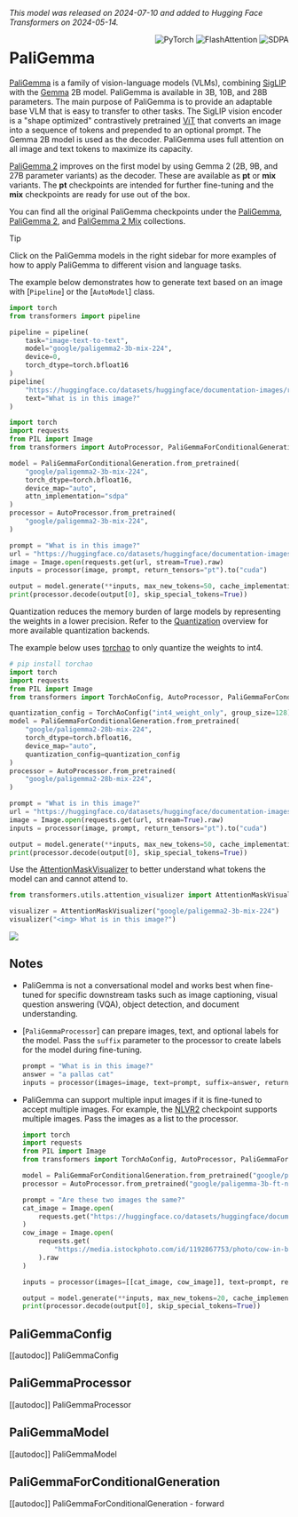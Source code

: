 <!--Copyright 2024 The HuggingFace Team. All rights reserved.

Licensed under the Apache License, Version 2.0 (the "License"); you may not use this file except in compliance with
the License. You may obtain a copy of the License at

http://www.apache.org/licenses/LICENSE-2.0

Unless required by applicable law or agreed to in writing, software distributed under the License is distributed on
an "AS IS" BASIS, WITHOUT WARRANTIES OR CONDITIONS OF ANY KIND, either express or implied. See the License for the
specific language governing permissions and limitations under the License.

⚠️ Note that this file is in Markdown but contain specific syntax for our doc-builder (similar to MDX) that may not be
rendered properly in your Markdown viewer.

-->
*This model was released on 2024-07-10 and added to Hugging Face Transformers on 2024-05-14.*

<div style="float: right;">
    <div class="flex flex-wrap space-x-1">
        <img alt="PyTorch" src="https://img.shields.io/badge/PyTorch-DE3412?style=flat&logo=pytorch&logoColor=white">
        <img alt="FlashAttention" src="https://img.shields.io/badge/%E2%9A%A1%EF%B8%8E%20FlashAttention-eae0c8?style=flat">
        <img alt="SDPA" src="https://img.shields.io/badge/SDPA-DE3412?style=flat&logo=pytorch&logoColor=white">
    </div>
</div>

# PaliGemma

[PaliGemma](https://huggingface.co/papers/2407.07726) is a family of vision-language models (VLMs), combining [SigLIP](./siglip) with the [Gemma](./gemma) 2B model. PaliGemma is available in 3B, 10B, and 28B parameters. The main purpose of PaliGemma is to provide an adaptable base VLM that is easy to transfer to other tasks. The SigLIP vision encoder is a "shape optimized" contrastively pretrained [ViT](./vit) that converts an image into a sequence of tokens and prepended to an optional prompt. The Gemma 2B model is used as the decoder. PaliGemma uses full attention on all image and text tokens to maximize its capacity.

[PaliGemma 2](https://huggingface.co/papers/2412.03555) improves on the first model by using Gemma 2 (2B, 9B, and 27B parameter variants) as the decoder. These are available as **pt** or **mix** variants. The **pt** checkpoints are intended for further fine-tuning and the **mix** checkpoints are ready for use out of the box.

You can find all the original PaliGemma checkpoints under the [PaliGemma](https://huggingface.co/collections/google/paligemma-release-6643a9ffbf57de2ae0448dda), [PaliGemma 2](https://huggingface.co/collections/google/paligemma-2-release-67500e1e1dbfdd4dee27ba48), and [PaliGemma 2 Mix](https://huggingface.co/collections/google/paligemma-2-mix-67ac6a251aaf3ee73679dcc4) collections.

> [!TIP]
> Click on the PaliGemma models in the right sidebar for more examples of how to apply PaliGemma to different vision and language tasks.

The example below demonstrates how to generate text based on an image with [`Pipeline`] or the [`AutoModel`] class.

<hfoptions id="usage">
<hfoption id="Pipeline">

```py
import torch
from transformers import pipeline

pipeline = pipeline(
    task="image-text-to-text",
    model="google/paligemma2-3b-mix-224",
    device=0,
    torch_dtype=torch.bfloat16
)
pipeline(
    "https://huggingface.co/datasets/huggingface/documentation-images/resolve/main/pipeline-cat-chonk.jpeg",
    text="What is in this image?"
)
```

</hfoption>
<hfoption id="AutoModel">

```py
import torch
import requests
from PIL import Image
from transformers import AutoProcessor, PaliGemmaForConditionalGeneration

model = PaliGemmaForConditionalGeneration.from_pretrained(
    "google/paligemma2-3b-mix-224",
    torch_dtype=torch.bfloat16,
    device_map="auto",
    attn_implementation="sdpa"
)
processor = AutoProcessor.from_pretrained(
    "google/paligemma2-3b-mix-224",
)

prompt = "What is in this image?"
url = "https://huggingface.co/datasets/huggingface/documentation-images/resolve/main/pipeline-cat-chonk.jpeg"
image = Image.open(requests.get(url, stream=True).raw)
inputs = processor(image, prompt, return_tensors="pt").to("cuda")

output = model.generate(**inputs, max_new_tokens=50, cache_implementation="static")
print(processor.decode(output[0], skip_special_tokens=True))
```

</hfoption>
</hfoptions>

Quantization reduces the memory burden of large models by representing the weights in a lower precision. Refer to the [Quantization](../quantization/overview) overview for more available quantization backends.

The example below uses [torchao](../quantization/torchao) to only quantize the weights to int4.

```py
# pip install torchao
import torch
import requests
from PIL import Image
from transformers import TorchAoConfig, AutoProcessor, PaliGemmaForConditionalGeneration

quantization_config = TorchAoConfig("int4_weight_only", group_size=128)
model = PaliGemmaForConditionalGeneration.from_pretrained(
    "google/paligemma2-28b-mix-224",
    torch_dtype=torch.bfloat16,
    device_map="auto",
    quantization_config=quantization_config
)
processor = AutoProcessor.from_pretrained(
    "google/paligemma2-28b-mix-224",
)

prompt = "What is in this image?"
url = "https://huggingface.co/datasets/huggingface/documentation-images/resolve/main/pipeline-cat-chonk.jpeg"
image = Image.open(requests.get(url, stream=True).raw)
inputs = processor(image, prompt, return_tensors="pt").to("cuda")

output = model.generate(**inputs, max_new_tokens=50, cache_implementation="static")
print(processor.decode(output[0], skip_special_tokens=True))
```

Use the [AttentionMaskVisualizer](https://github.com/huggingface/transformers/blob/beb9b5b02246b9b7ee81ddf938f93f44cfeaad19/src/transformers/utils/attention_visualizer.py#L139) to better understand what tokens the model can and cannot attend to.

```py
from transformers.utils.attention_visualizer import AttentionMaskVisualizer

visualizer = AttentionMaskVisualizer("google/paligemma2-3b-mix-224")
visualizer("<img> What is in this image?")
```

<div class="flex justify-center">
    <img src="https://huggingface.co/datasets/huggingface/documentation-images/resolve/main/transformers/model_doc/paligemma2-attn-mask.png"/>
</div>

## Notes

- PaliGemma is not a conversational model and works best when fine-tuned for specific downstream tasks such as image captioning, visual question answering (VQA), object detection, and document understanding.
- [`PaliGemmaProcessor`] can prepare images, text, and optional labels for the model. Pass the `suffix` parameter to the processor to create labels for the model during fine-tuning.

    ```py
    prompt = "What is in this image?"
    answer = "a pallas cat"
    inputs = processor(images=image, text=prompt, suffix=answer, return_tensors="pt")
    ```
- PaliGemma can support multiple input images if it is fine-tuned to accept multiple images. For example, the [NLVR2](https://huggingface.co/google/paligemma-3b-ft-nlvr2-448) checkpoint supports multiple images. Pass the images as a list to the processor.

    ```py
    import torch
    import requests
    from PIL import Image
    from transformers import TorchAoConfig, AutoProcessor, PaliGemmaForConditionalGeneration

    model = PaliGemmaForConditionalGeneration.from_pretrained("google/paligemma-3b-ft-nlvr2-448")
    processor = AutoProcessor.from_pretrained("google/paligemma-3b-ft-nlvr2-448")

    prompt = "Are these two images the same?"
    cat_image = Image.open(
        requests.get("https://huggingface.co/datasets/huggingface/documentation-images/resolve/main/pipeline-cat-chonk.jpeg", stream=True).raw
    )
    cow_image = Image.open(
        requests.get(
            "https://media.istockphoto.com/id/1192867753/photo/cow-in-berchida-beach-siniscola.jpg?s=612x612&w=0&k=20&c=v0hjjniwsMNfJSuKWZuIn8pssmD5h5bSN1peBd1CmH4=", stream=True
        ).raw
    )

    inputs = processor(images=[[cat_image, cow_image]], text=prompt, return_tensors="pt")

    output = model.generate(**inputs, max_new_tokens=20, cache_implementation="static")
    print(processor.decode(output[0], skip_special_tokens=True))
    ```

## PaliGemmaConfig

[[autodoc]] PaliGemmaConfig

## PaliGemmaProcessor

[[autodoc]] PaliGemmaProcessor

## PaliGemmaModel

[[autodoc]] PaliGemmaModel

## PaliGemmaForConditionalGeneration

[[autodoc]] PaliGemmaForConditionalGeneration
    - forward

